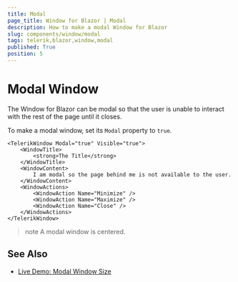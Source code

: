 ```yaml
---
title: Modal
page_title: Window for Blazor | Modal
description: How to make a modal Window for Blazor
slug: components/window/modal
tags: telerik,blazor,window,modal
published: True
position: 5
---
```


# Modal Window

The Window for Blazor can be modal so that the user is unable to interact with the rest of the page until it closes.

To make a modal window, set its `Modal` property to `true`.

````CSHTML
<TelerikWindow Modal="true" Visible="true">
	<WindowTitle>
		<strong>The Title</strong>
	</WindowTitle>
	<WindowContent>
		I am modal so the page behind me is not available to the user.
	</WindowContent>
	<WindowActions>
		<WindowAction Name="Minimize" />
		<WindowAction Name="Maximize" />
		<WindowAction Name="Close" />
	</WindowActions>
</TelerikWindow>
````

>note A modal window is centered.

## See Also

  * [Live Demo: Modal Window Size](https://demos.telerik.com/blazor-ui/window/modal)
